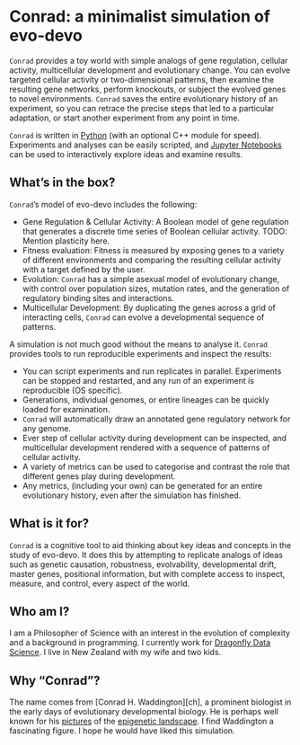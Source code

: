 # Conrad: a minimalist simulation of evo-devo

`Conrad` provides a toy world with simple analogs of gene regulation, cellular activity, multicellular development and evolutionary change. You can evolve targeted cellular activity or two-dimensional patterns, then examine the resulting gene networks, perform knockouts, or subject the evolved genes to novel environments. `Conrad` saves the entire evolutionary history of an experiment, so you can retrace the precise steps that led to a particular adaptation, or start another experiment from any point in time.

`Conrad` is written in [Python][1] (with an optional C++ module for speed). Experiments and analyses can be easily scripted, and [Jupyter Notebooks][2] can be used to interactively explore ideas and examine results.

## What’s in the box?

`Conrad`’s model of evo-devo includes the following:

* Gene Regulation & Cellular Activity: A Boolean model of gene regulation that generates a discrete time series of Boolean cellular activity.
TODO: Mention plasticity here.
* Fitness evaluation: Fitness is measured by exposing genes to a variety of different environments and comparing the resulting cellular activity with a target defined by the user.
* Evolution: `Conrad` has a simple asexual model of evolutionary change, with control over population sizes, mutation rates, and the generation of regulatory binding sites and interactions.
* Multicellular Development: By duplicating the genes across a grid of interacting cells, `Conrad` can evolve a developmental sequence of patterns.

A simulation is not much good without the means to analyse it. `Conrad` provides tools to run reproducible experiments and inspect the results:

* You can script experiments and run replicates in parallel. Experiments can be stopped and restarted, and any run of an experiment is reproducible (OS specific).
* Generations, individual genomes, or entire lineages can be quickly loaded for examination.
* `Conrad` will automatically draw an annotated gene regulatory network for any genome.
* Ever step of cellular activity during development can be inspected, and multicellular development rendered with a sequence of patterns of cellular activity.
* A variety of metrics can be used to categorise and contrast the role that different genes play during development.
* Any metrics, (including your own) can be generated for an entire evolutionary history, even after the simulation has finished.

## What is it for?

`Conrad` is a cognitive tool to aid thinking about key ideas and concepts in the study of evo-devo. It does this by attempting to replicate analogs of ideas such as genetic causation, robustness, evolvability, developmental drift, master genes, positional information, but with complete access to inspect, measure, and control, every aspect of the world.

## Who am I?

I am a Philosopher of Science with an interest in the evolution of complexity and a background in programming. I currently work for [Dragonfly Data Science][3]. I live in New Zealand with my wife and two kids.

## Why “Conrad”?

The name comes from [Conrad H. Waddington][ch], a prominent biologist in the early days of evolutionary developmental biology. He is perhaps well known for his [pictures][4] of the [epigenetic landscape][5]. I find Waddington a fascinating figure. I hope he would have liked this simulation.


[1]:	https://python.org
[2]:	https://jupyter.org
[3]:	https://www.dragonfly.co.nz
[4]:	https://www.sciencedirect.com/science/article/abs/pii/S1369848613000897
[5]:	https://embryo.asu.edu/pages/epigenetic-landscape
